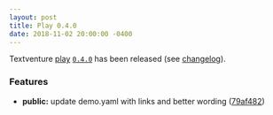 ```yaml
---
layout: post
title: Play 0.4.0
date: 2018-11-02 20:00:00 -0400
---
```


Textventure [play](/play/) [`0.4.0`](https://github.com/textventure/play/tree/0.4.0) has been released (see [changelog](https://github.com/textventure/play/blob/v0.4.0/CHANGELOG.md#040-2018-11-02)).

### Features

* **public:** update demo.yaml with links and better wording ([79af482](https://github.com/textventure/play/commit/79af482))
